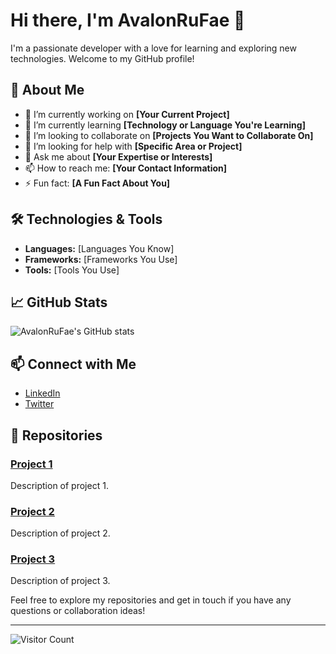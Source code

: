# Hi there, I'm AvalonRuFae 👋

I'm a passionate developer with a love for learning and exploring new technologies. Welcome to my GitHub profile!

## 🚀 About Me
- 🔭 I’m currently working on **[Your Current Project]**
- 🌱 I’m currently learning **[Technology or Language You're Learning]**
- 👯 I’m looking to collaborate on **[Projects You Want to Collaborate On]**
- 🤔 I’m looking for help with **[Specific Area or Project]**
- 💬 Ask me about **[Your Expertise or Interests]**
- 📫 How to reach me: **[Your Contact Information]**
- ⚡ Fun fact: **[A Fun Fact About You]**

## 🛠️ Technologies & Tools
- **Languages:** [Languages You Know]
- **Frameworks:** [Frameworks You Use]
- **Tools:** [Tools You Use]

## 📈 GitHub Stats
![AvalonRuFae's GitHub stats](https://github-readme-stats.vercel.app/api?username=AvalonRuFae&show_icons=true&theme=radical)

## 📫 Connect with Me
- [LinkedIn](https://www.linkedin.com/in/your-linkedin)
- [Twitter](https://twitter.com/your-twitter)

## 📂 Repositories
### [Project 1](https://github.com/AvalonRuFae/project1)
Description of project 1.

### [Project 2](https://github.com/AvalonRuFae/project2)
Description of project 2.

### [Project 3](https://github.com/AvalonRuFae/project3)
Description of project 3.

Feel free to explore my repositories and get in touch if you have any questions or collaboration ideas!

---

![Visitor Count](https://komarev.com/ghpvc/?username=AvalonRuFae&color=blue)
